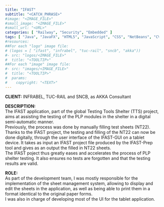 ```yaml
---
title: "IFAST"
subtitle: "<CATCH_PHRASE>"
#image: "<IMAGE_FILE>"
#small_image: "<IMAGE_FILE>"
#small_url: "<URL>"
categories: [ "Railway", "Security", "Embedded" ]
tags: [ "Java", "JavaFX", "HTML5", "JavaScript", "CSS", "NetBeans", "CVS", "Oxygen", "JIRA", "Mantisse" "Jenkins", "Sonar", "Scrum" ]
#resources:
##For each "logo" image file:
# (logos = [ "ifast", "infrabel", "tuc-rail", "sncb", "akka"))
#- src: "logos/<IMAGE_FILE>"
#  title: "<TOOLTIP>"
##For each "image" image file:
#- src: "images/<IMAGE_FILE>"
#  title: "<TOOLTIP>"
#  params:
#    copyright: "<TEXT>"
---
```


<b>CLIENT:</b> INFRABEL, TUC-RAIL and SNCB, as AKKA Consultant<br>

<b>DESCRIPTION:</b><br>
The IFAST application, part of the global Testing Tools Shelter (TTS) project, aims at assisting the testing of the PLP modules in the shelter in a digital semi-automatic manner.<br>
Previously, the process was done by manually filling test sheets (NT22).<br>
Thanks to the IFAST project, the testing and filling of the NT22 can now be done digitally, through the user interface of the IFAST-GUI on a tablet device. It takes as input an IFAST project file produced by the IFAST-Prep tool and gives as an output the filled in NT22 sheets.<br>
The IFAST poject thus greatly eases and accelerates the process of PLP shelter testing. It also ensures no tests are forgotten and that the testing results are valid.<br>

<b>ROLE:</b><br>
As part of the development team, I was mostly responsible for the implementation of the sheet management system, allowing to display and edit the sheets in the application, as well as being able to print them in a format identical to the original paper forms.<br>
I was also in charge of developing most of the UI for the tablet application.<br>
